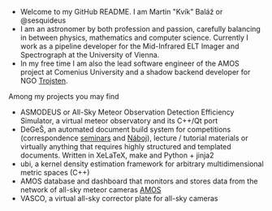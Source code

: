 - Welcome to my GitHub README. I am Martin "Kvík" Baláž or @sesquideus
- I am an astronomer by both profession and passion, carefully balancing in between physics,
  mathematics and computer science. Currently I work as a pipeline developer for the Mid-Infrared ELT Imager and Spectrograph at the University of Vienna.
- In my free time I am also the lead software engineer of the AMOS project at Comenius University and a shadow backend developer for NGO [Trojsten](https://trojsten.sk/).

Among my projects you may find
- ASMODEUS or All-Sky Meteor Observation Detection Efficiency Simulator, a virtual meteor observatory and its C++/Qt port
- DeGeŠ, an automated document build system for competitions (correspondence [seminars](https://fks.sk/) and [Náboj](https://physics.naboj.org/)),
  lecture / tutorial materials or virtually anything that requires highly structured and templated documents. Written in XeLaTeX, make and Python + jinja2
- ubi, a kernel density estimation framework for arbitrary multidimensional metric spaces (C++)
- AMOS database and dashboard that monitors and stores data from the network of all-sky meteor cameras
  [AMOS](https://fmph.uniba.sk/en/microsites/daa/division-of-astronomy-and-astrophysics/research/meteors/amos/)
- VASCO, a virtual all-sky corrector plate for all-sky cameras

<!---
sesquideus/sesquideus is a ✨ special ✨ repository because its `README.md` (this file) appears on your GitHub profile.
You can click the Preview link to take a look at your changes.
--->
